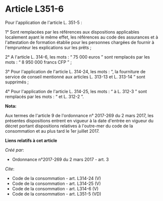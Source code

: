 # Article L351-6

Pour l'application de l'article L. 351-5 : 

1° Sont remplacées par les références aux dispositions applicables localement ayant le même effet, les références au code des
assurances et à l'attestation de formation établie pour les personnes chargées de fournir à l'emprunteur les explications sur
les prêts ; 

2° A l'article L. 314-6, les mots : “ 75 000 euros ” sont remplacés par les mots : “ 8 950 000 francs CFP ” ; 

3° Pour l'application de l'article L. 314-24, les mots : “, la fourniture de service de conseil mentionné aux articles L.
313-13 et L. 313-14 ” sont supprimés ; 

4° Pour l'application de l'article L. 314-25, les mots : “ à L. 312-3 ” sont remplacés par les mots : “ et L. 312-2 ”.

**Nota:**

Aux termes de l'article 9 de l'ordonnance n° 2017-269 du 2 mars 2017,   les présentes dispositions entrent en vigueur à la
date d'entrée en   vigueur du décret portant dispositions relatives à l'outre-mer du code   de la consommation et au plus
tard le 1er juillet 2017.

**Liens relatifs à cet article**

_Créé par_:

  - Ordonnance n°2017-269 du 2 mars 2017 - art. 3

_Cite_:

  - Code de la consommation - art. L314-24 (V)
  - Code de la consommation - art. L314-25 (V)
  - Code de la consommation - art. L314-6 (V)
  - Code de la consommation - art. L351-5 (VD)
